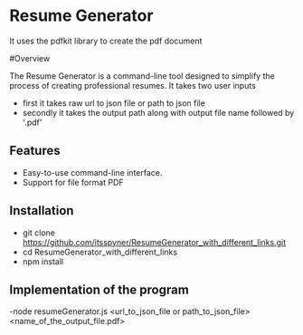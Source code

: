 # Resume Generator
It uses the pdfkit library to create the pdf document

#Overview

The Resume Generator is a command-line tool designed to simplify the process of creating professional resumes. It takes two user inputs
- first it takes raw url to json file or path to json file
- secondly it takes the output path along with output file name followed by '.pdf'

## Features

- Easy-to-use command-line interface.
- Support for file format PDF

## Installation

- git clone https://github.com/itsspyner/ResumeGenerator_with_different_links.git
- cd ResumeGenerator_with_different_links
- npm install

## Implementation of the program 

-node resumeGenerator.js <url_to_json_file or path_to_json_file> <name_of_the_output_file.pdf>
